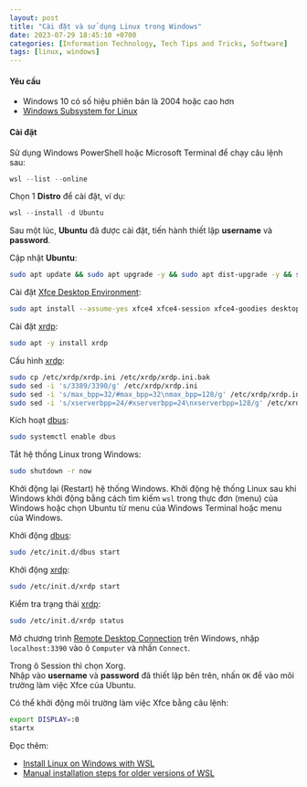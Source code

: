 ```yaml
---
layout: post
title: "Cài đặt và sử dụng Linux trong Windows"
date: 2023-07-29 18:45:10 +0700
categories: [Information Technology, Tech Tips and Tricks, Software]
tags: [linux, windows]
---
```


#### Yêu cầu
- Windows 10 có số hiệu phiên bản là 2004 hoặc cao hơn  
- [Windows Subsystem for Linux](https://www.microsoft.com/store/productid/9P9TQF7MRM4R?ocid=pdpshare)

#### Cài đặt
Sử dụng Windows PowerShell hoặc Microsoft Terminal để chạy câu lệnh sau:  
```powershell
wsl --list --online
```  

Chọn 1 **Distro** để cài đặt, ví dụ:  
```powershell
wsl --install -d Ubuntu
```  

Sau một lúc, **Ubuntu** đã được cài đặt, tiến hành thiết lập **username** và **password**.  

Cập nhật **Ubuntu**:  
```bash
sudo apt update && sudo apt upgrade -y && sudo apt dist-upgrade -y && sudo apt autoremove -y
```  

Cài đặt [Xfce Desktop Environment](https://www.xfce.org/):
```bash
sudo apt install --assume-yes xfce4 xfce4-session xfce4-goodies desktop-base dbus-x11 xscreensaver
```  

Cài đặt [xrdp](https://www.xrdp.org/):  
```bash
sudo apt -y install xrdp
```  

Cấu hình [xrdp](https://www.xrdp.org/):  
```bash
sudo cp /etc/xrdp/xrdp.ini /etc/xrdp/xrdp.ini.bak
sudo sed -i 's/3389/3390/g' /etc/xrdp/xrdp.ini
sudo sed -i 's/max_bpp=32/#max_bpp=32\nmax_bpp=128/g' /etc/xrdp/xrdp.ini
sudo sed -i 's/xserverbpp=24/#xserverbpp=24\nxserverbpp=128/g' /etc/xrdp/xrdp.ini
```  

Kích hoạt [dbus](https://dbus.freedesktop.org/):  
```bash
sudo systemctl enable dbus
```  

Tắt hệ thống Linux trong Windows:  
```bash
sudo shutdown -r now
```  

Khởi động lại (Restart) hệ thống Windows. Khởi động hệ thống Linux sau khi Windows khởi động bằng cách tìm kiếm `wsl` trong thực đơn (menu) của Windows hoặc chọn Ubuntu từ menu của Windows Terminal hoặc menu của Windows.  

Khởi động [dbus](https://dbus.freedesktop.org/):  
```bash
sudo /etc/init.d/dbus start
```  

Khởi động [xrdp](https://www.xrdp.org/):  
```bash
sudo /etc/init.d/xrdp start
```  

Kiểm tra trạng thái [xrdp](https://www.xrdp.org/):  
```bash
sudo /etc/init.d/xrdp status
```  

Mở chương trình [Remote Desktop Connection](https://support.microsoft.com/en-us/windows/how-to-use-remote-desktop-5fe128d5-8fb1-7a23-3b8a-41e636865e8c) trên Windows, nhập `localhost:3390` vào ô `Computer` và nhấn `Connect`.  

Trong ô Session thì chọn Xorg.  
Nhập vào **username** và **password** đã thiết lập bên trên, nhấn `OK` để vào môi trường làm việc Xfce của Ubuntu.  

Có thể khởi động môi trường làm việc Xfce bằng câu lệnh:  
```bash
export DISPLAY=:0
startx
```  


Đọc thêm:  
- [Install Linux on Windows with WSL](https://learn.microsoft.com/en-us/windows/wsl/install)  
- [Manual installation steps for older versions of WSL](https://learn.microsoft.com/en-us/windows/wsl/install-manual)
